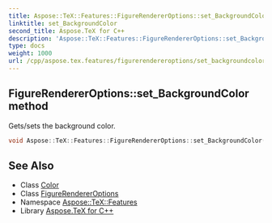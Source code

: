 ```yaml
---
title: Aspose::TeX::Features::FigureRendererOptions::set_BackgroundColor method
linktitle: set_BackgroundColor
second_title: Aspose.TeX for C++
description: 'Aspose::TeX::Features::FigureRendererOptions::set_BackgroundColor method. Gets/sets the background color in C++.'
type: docs
weight: 1000
url: /cpp/aspose.tex.features/figurerendereroptions/set_backgroundcolor/
---
```

## FigureRendererOptions::set_BackgroundColor method


Gets/sets the background color.

```cpp
void Aspose::TeX::Features::FigureRendererOptions::set_BackgroundColor(System::Drawing::Color value)
```

## See Also

* Class [Color](../../../system.drawing/color/)
* Class [FigureRendererOptions](../)
* Namespace [Aspose::TeX::Features](../../)
* Library [Aspose.TeX for C++](../../../)
